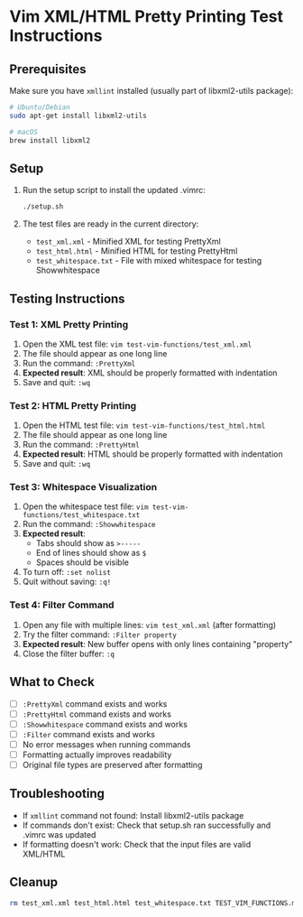 # Vim XML/HTML Pretty Printing Test Instructions

## Prerequisites
Make sure you have `xmllint` installed (usually part of libxml2-utils package):
```bash
# Ubuntu/Debian
sudo apt-get install libxml2-utils

# macOS
brew install libxml2
```

## Setup
1. Run the setup script to install the updated .vimrc:
   ```bash
   ./setup.sh
   ```

2. The test files are ready in the current directory:
   - `test_xml.xml` - Minified XML for testing PrettyXml
   - `test_html.html` - Minified HTML for testing PrettyHtml  
   - `test_whitespace.txt` - File with mixed whitespace for testing Showwhitespace

## Testing Instructions

### Test 1: XML Pretty Printing
1. Open the XML test file: `vim test-vim-functions/test_xml.xml`
2. The file should appear as one long line
3. Run the command: `:PrettyXml`
4. **Expected result**: XML should be properly formatted with indentation
5. Save and quit: `:wq`

### Test 2: HTML Pretty Printing
1. Open the HTML test file: `vim test-vim-functions/test_html.html`
2. The file should appear as one long line
3. Run the command: `:PrettyHtml`
4. **Expected result**: HTML should be properly formatted with indentation
5. Save and quit: `:wq`

### Test 3: Whitespace Visualization
1. Open the whitespace test file: `vim test-vim-functions/test_whitespace.txt`
2. Run the command: `:Showwhitespace`
3. **Expected result**: 
   - Tabs should show as `>-----`
   - End of lines should show as `$`
   - Spaces should be visible
4. To turn off: `:set nolist`
5. Quit without saving: `:q!`

### Test 4: Filter Command
1. Open any file with multiple lines: `vim test_xml.xml` (after formatting)
2. Try the filter command: `:Filter property`
3. **Expected result**: New buffer opens with only lines containing "property"
4. Close the filter buffer: `:q`

## What to Check
- [ ] `:PrettyXml` command exists and works
- [ ] `:PrettyHtml` command exists and works  
- [ ] `:Showwhitespace` command exists and works
- [ ] `:Filter` command exists and works
- [ ] No error messages when running commands
- [ ] Formatting actually improves readability
- [ ] Original file types are preserved after formatting

## Troubleshooting
- If `xmllint` command not found: Install libxml2-utils package
- If commands don't exist: Check that setup.sh ran successfully and .vimrc was updated
- If formatting doesn't work: Check that the input files are valid XML/HTML

## Cleanup
```bash
rm test_xml.xml test_html.html test_whitespace.txt TEST_VIM_FUNCTIONS.md
```